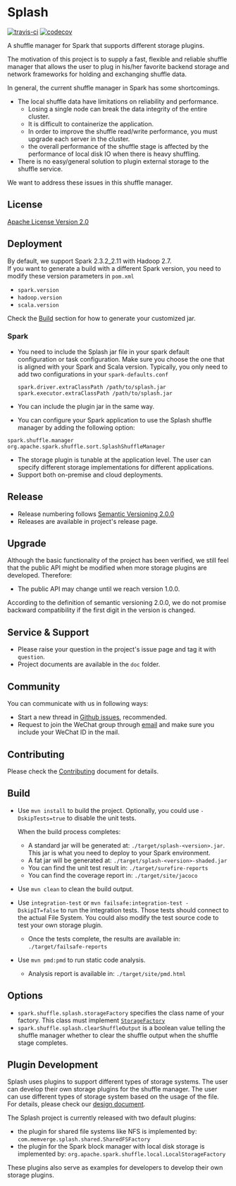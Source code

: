 # Splash

[![travis-ci](https://img.shields.io/travis/MemVerge/splash/master.svg)](https://travis-ci.org/MemVerge/splash)
[![codecov](https://img.shields.io/codecov/c/gh/MemVerge/splash/master.svg)](https://codecov.io/gh/MemVerge/splash)

A shuffle manager for Spark that supports different storage plugins.

The motivation of this project is to supply a fast, flexible and reliable 
shuffle manager that allows the user to plug in his/her favorite backend storage 
and network frameworks for holding and exchanging shuffle data. 

In general, the current shuffle manager in Spark has some shortcomings.

* The local shuffle data have limitations on reliability and performance. 
  * Losing a single node can break the data integrity of the entire cluster.
  * It is difficult to containerize the application.
  * In order to improve the shuffle read/write performance, you must upgrade 
    each server in the cluster.
  * the overall performance of the shuffle stage is affected by the performance 
    of local disk IO when there is heavy shuffling.
* There is no easy/general solution to plugin external storage to the shuffle 
  service.
  
We want to address these issues in this shuffle manager.

## License
[Apache License Version 2.0](LICENSE)

## Deployment
By default, we support Spark 2.3.2_2.11 with Hadoop 2.7.  
If you want to generate a build with a different Spark version, you need to modify 
these version parameters in `pom.xml` 
* `spark.version`
* `hadoop.version`
* `scala.version`

Check the [Build](#build) section for how to generate your customized jar.

### Spark
* You need to include the Splash jar file in your spark default configuration 
  or task configuration.  Make sure you choose the one that is aligned with your 
  Spark and Scala version.  Typically, you only need to add two configurations 
  in your `spark-defaults.conf`
  
  ```
  spark.driver.extraClassPath /path/to/splash.jar
  spark.executor.extraClassPath /path/to/splash.jar
  ```
* You can include the plugin jar in the same way.
* You can configure your Spark application to use the Splash shuffle manager 
  by adding the following option:
```
spark.shuffle.manager org.apache.spark.shuffle.sort.SplashShuffleManager
```
* The storage plugin is tunable at the application level.  The user can specify 
  different storage implementations for different applications.
* Support both on-premise and cloud deployments.

## Release
* Release numbering follows [Semantic Versioning 2.0.0](https://semver.org/#semantic-versioning-200)
* Releases are available in project's release page.

## Upgrade
Although the basic functionality of the project has been verified, we still feel 
that the public API might be modified when more storage plugins are developed. 
Therefore:
* The public API may change until we reach version 1.0.0.

According to the definition of semantic versioning 2.0.0, we do not promise 
backward compatibility if the first digit in the version is changed.

## Service & Support
* Please raise your question in the project's issue page and tag it with 
  `question`.
* Project documents are available in the `doc` folder.

## Community
You can communicate with us in following ways:
* Start a new thread in [Github issues](https://github.com/MemVerge/splash/issues), 
  recommended.
* Request to join the WeChat group through [email](mailto://cedric.zhuang@memverge.com) 
  and make sure you include your WeChat ID in the mail.

## Contributing
Please check the [Contributing](CONTRIBUTING.md) document for details.

## Build

* Use `mvn install` to build the project.  Optionally, you could use 
  `-DskipTests=true` to disable the unit tests.

  When the build process completes:
  * A standard jar will be generated at: `./target/splash-<version>.jar`.  This
    jar is what you need to deploy to your Spark environment.
  * A fat jar will be generated at: `./target/splash-<version>-shaded.jar`
  * You can find the unit test result in: `./target/surefire-reports`
  * You can find the coverage report in: `./target/site/jacoco` 

* Use `mvn clean` to clean the build output.

* Use `integration-test` or `mvn failsafe:integration-test -DskipIT=false`
  to run the integration tests.  Those tests should connect to the actual File 
  System.  You could also modify the test source code to test your own storage 
  plugin.
  * Once the tests complete, the results are available in: 
    `./target/failsafe-reports`

* Use `mvn pmd:pmd` to run static code analysis.
  * Analysis report is available in: `./target/site/pmd.html`

## Options
* `spark.shuffle.splash.storageFactory` specifies the class name of your 
  factory.  This class must implement 
  [`StorageFactory`](src/main/java/com/memverge/splash/StorageFactory.java)
* `spark.shuffle.splash.clearShuffleOutput` is a boolean value telling the 
  shuffle manager whether to clear the shuffle output when the shuffle stage 
  completes.
  
## Plugin Development
Splash uses plugins to support different types of storage systems.  The user can 
develop their own storage plugins for the shuffle manager.  The user can use 
different types of storage system based on the usage of the file.  For details, 
please check our [design document](doc/Design.md).

The Splash project is currently released with two default plugins:
* the plugin for shared file systems like NFS is implemented by:
  `com.memverge.splash.shared.SharedFSFactory`
* the plugin for the Spark block manager with local disk storage is implemented by:
  `org.apache.spark.shuffle.local.LocalStorageFactory`

These plugins also serve as examples for developers to develop their own 
storage plugins.
